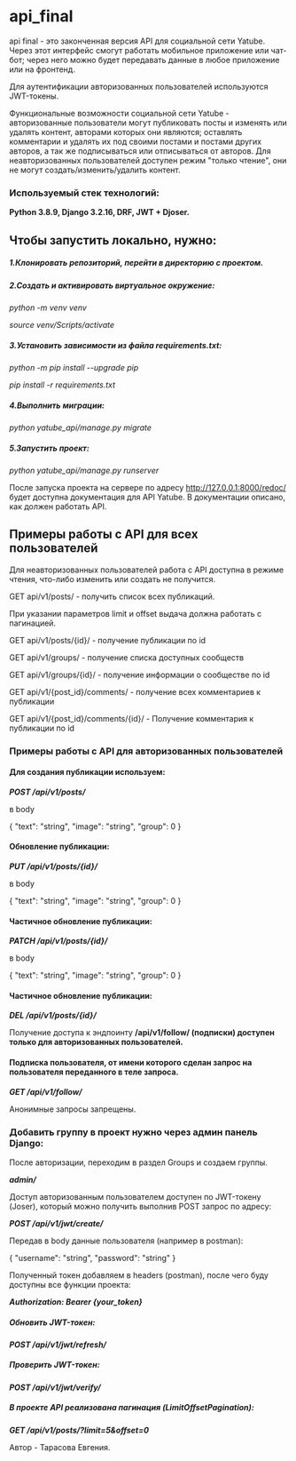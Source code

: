 # api_final
api final - это законченная версия API для социальной сети Yatube. Через этот интерфейс смогут работать мобильное приложение или чат-бот; через него можно будет передавать данные в любое приложение или на фронтенд. 

Для аутентификации авторизованных пользователей используются JWT-токены.

Функциональные возможности социальной сети Yatube - авторизованные пользователи могут публиковать посты и изменять или удалять контент, авторами которых они являются; оставлять комментарии и удалять их под своими постами и постами других авторов, а так же подписываться или отписываться от авторов. 
Для неавторизованных пользователей доступен режим "только чтение", они не могут создать/изменить/удалить контент.

### Используемый стек технологий: ###
**Python 3.8.9,
Django 3.2.16,
DRF,
JWT + Djoser.**

## Чтобы запустить локально, нужно: ##

##### 1.Клонировать репозиторий, перейти в директорию с проектом. #####

##### 2.Создать и активировать виртуальное окружение: #####
*python -m venv venv* 

*source venv/Scripts/activate*

##### 3.Установить зависимости из файла requirements.txt: #####
*python -m pip install --upgrade pip* 

*pip install -r requirements.txt*

##### 4.Выполнить миграции: #####
*python yatube_api/manage.py migrate*

##### 5.Запустить проект: #####
*python yatube_api/manage.py runserver*

После запуска проекта на сервере по адресу  http://127.0.0.1:8000/redoc/ будет доступна документация для API Yatube. 
В документации описано, как должен работать API. 

## Примеры работы с API для всех пользователей ##

Для неавторизованных пользователей работа с API доступна в режиме чтения, что-либо изменить или создать не получится.

GET api/v1/posts/ - получить список всех публикаций.

При указании параметров limit и offset выдача должна работать с пагинацией.

GET api/v1/posts/{id}/ - получение публикации по id

GET api/v1/groups/ - получение списка доступных сообществ

GET api/v1/groups/{id}/ - получение информации о сообществе по id

GET api/v1/{post_id}/comments/ - получение всех комментариев к публикации

GET api/v1/{post_id}/comments/{id}/ - Получение комментария к публикации по id

### Примеры работы с API для авторизованных пользователей ###

#### Для создания публикации используем: ####

***POST /api/v1/posts/***

в body

{
"text": "string",
"image": "string",
"group": 0
}

#### Обновление публикации: ####

***PUT /api/v1/posts/{id}/***

в body

{
"text": "string",
"image": "string",
"group": 0
}

#### Частичное обновление публикации: ####

***PATCH /api/v1/posts/{id}/***

в body

{
"text": "string",
"image": "string",
"group": 0
}

#### Частичное обновление публикации: ####

***DEL /api/v1/posts/{id}/***

Получение доступа к эндпоинту **/api/v1/follow/ (подписки) доступен только для авторизованных пользователей.**

#### Подписка пользователя, от имени которого сделан запрос на пользователя переданного в теле запроса. ####

***GET /api/v1/follow/***

Анонимные запросы запрещены.

### Добавить группу в проект нужно через админ панель Django: ###

После авторизации, переходим в раздел Groups и создаем группы.

***admin/***

Доступ авторизованным пользователем доступен по JWT-токену (Joser), который можно получить выполнив POST запрос по адресу:

***POST /api/v1/jwt/create/***

Передав в body данные пользователя (например в postman):

{
"username": "string",
"password": "string"
}

Полученный токен добавляем в headers (postman), после чего буду доступны все функции проекта:

***Authorization: Bearer {your_token}***

##### Обновить JWT-токен: #####

***POST /api/v1/jwt/refresh/***

##### Проверить JWT-токен: #####

***POST /api/v1/jwt/verify/***

##### В проекте API реализована пагинация (LimitOffsetPagination): #####

***GET /api/v1/posts/?limit=5&offset=0***

Автор - Тарасова Евгения.
